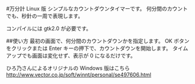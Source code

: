 #万分計 Linux 版
シンプルなカウントダウンタイマーです。
何分間のカウントでも、秒針の一周で表現します。

コンパイルには gtk2.0 が必要です。

##使い方
最初の画面で、何分間のカウントダウンかを指定します。
OK ボタンをクリックまたは Enter キーの押下で、カウントダウンを開始します。
タイムアップでも画面は変化せず、表示が 0 になるだけです。


ひろ乃さんによるオリジナルの Windows 版はこちら
<http://www.vector.co.jp/soft/winnt/personal/se497606.html>


